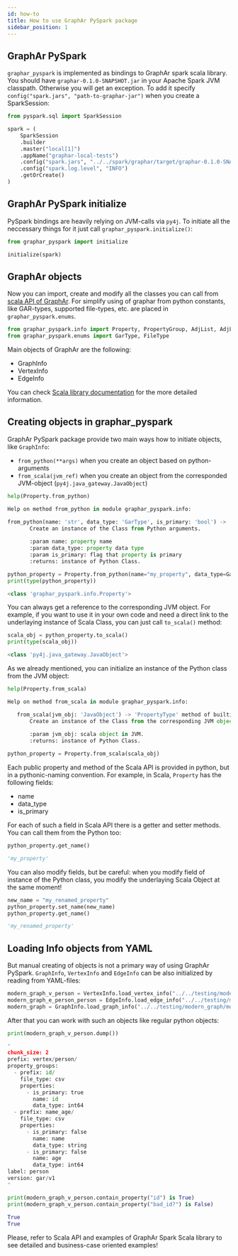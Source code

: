```yaml
---
id: how-to
title: How to use GraphAr PySpark package
sidebar_position: 1
---
```



## GraphAr PySpark

``graphar_pyspark`` is implemented as bindings to GraphAr spark scala
library. You should have ``graphar-0.1.0-SNAPSHOT.jar`` in your
Apache Spark JVM classpath. Otherwise you will get an exception. To
add it specify ``config("spark.jars", "path-to-graphar-jar")`` when
you create a SparkSession:

```python
from pyspark.sql import SparkSession

spark = (
    SparkSession
    .builder
    .master("local[1]")
    .appName("graphar-local-tests")
    .config("spark.jars", "../../spark/graphar/target/graphar-0.1.0-SNAPSHOT.jar")
    .config("spark.log.level", "INFO")
    .getOrCreate()
)
```

## GraphAr PySpark initialize

PySpark bindings are heavily relying on JVM-calls via ``py4j``. To
initiate all the neccessary things for it just call
``graphar_pyspark.initialize()``:

```python
from graphar_pyspark import initialize

initialize(spark)
```

## GraphAr objects

Now you can import, create and modify all the classes you can
call from [scala API of GraphAr](https://graphar.apache.org/docs/spark/).
For simplify using of graphar from python constants, like GAR-types,
supported file-types, etc. are placed in ``graphar_pyspark.enums``.

```python
from graphar_pyspark.info import Property, PropertyGroup, AdjList, AdjListType, VertexInfo, EdgeInfo, GraphInfo
from graphar_pyspark.enums import GarType, FileType
```

Main objects of GraphAr are the following:

-  GraphInfo
-  VertexInfo
-  EdgeInfo

You can check [Scala library documentation](../spark/spark.md)
for the more detailed information.


##  Creating objects in graphar_pyspark

GraphAr PySpark package provide two main ways how to initiate
objects, like ``GraphInfo``:

- ``from_python(**args)`` when you create an object based on
   python-arguments
- ``from_scala(jvm_ref)`` when you create an object from the
   corresponded JVM-object (``py4j.java_gateway.JavaObject``)


```python
help(Property.from_python)

Help on method from_python in module graphar_pyspark.info:

from_python(name: 'str', data_type: 'GarType', is_primary: 'bool') -> 'PropertyType' method of builtins.type instance
       Create an instance of the Class from Python arguments.
       
       :param name: property name
       :param data_type: property data type
       :param is_primary: flag that property is primary
       :returns: instance of Python Class.
```

```python
python_property = Property.from_python(name="my_property", data_type=GarType.INT64, is_primary=False)
print(type(python_property))

<class 'graphar_pyspark.info.Property'>
```

You can always get a reference to the corresponding JVM object. For
example, if you want to use it in your own code and need a direct link
to the underlaying instance of Scala Class, you can just call
``to_scala()`` method:

```python
scala_obj = python_property.to_scala()
print(type(scala_obj))

<class 'py4j.java_gateway.JavaObject'>
```

As we already mentioned, you can initialize an instance of the Python
class from the JVM object:

```python
help(Property.from_scala)

Help on method from_scala in module graphar_pyspark.info:

   from_scala(jvm_obj: 'JavaObject') -> 'PropertyType' method of builtins.type instance
       Create an instance of the Class from the corresponding JVM object.
       
       :param jvm_obj: scala object in JVM.
       :returns: instance of Python Class.
```

```python
python_property = Property.from_scala(scala_obj)
```

Each public property and method of the Scala API is provided in
python, but in a pythonic-naming convention. For example, in Scala,
``Property`` has the following fields:

-  name
-  data_type
-  is_primary

For each of such a field in Scala API there is a getter and setter
methods. You can call them from the Python too:

```python
python_property.get_name()

'my_property'
```

You can also modify fields, but be careful: when you modify field of
instance of the Python class, you modify the underlaying Scala Object
at the same moment!

```python
new_name = "my_renamed_property"
python_property.set_name(new_name)
python_property.get_name()

'my_renamed_property'
```

## Loading Info objects from YAML

But manual creating of objects is not a primary way of using GraphAr
PySpark. ``GraphInfo``, ``VertexInfo`` and ``EdgeInfo`` can be also
initialized by reading from YAML-files:

```python
modern_graph_v_person = VertexInfo.load_vertex_info("../../testing/modern_graph/person.vertex.yml")
modern_graph_e_person_person = EdgeInfo.load_edge_info("../../testing/modern_graph/person_knows_person.edge.yml")
modern_graph = GraphInfo.load_graph_info("../../testing/modern_graph/modern_graph.graph.yml")
```

After that you can work with such an objects like regular python
objects:


```python
print(modern_graph_v_person.dump())

"
chunk_size: 2
prefix: vertex/person/
property_groups:
  - prefix: id/
    file_type: csv
    properties:
      - is_primary: true
        name: id
        data_type: int64
  - prefix: name_age/
    file_type: csv
    properties:
      - is_primary: false
        name: name
        data_type: string
      - is_primary: false
        name: age
        data_type: int64
label: person
version: gar/v1
"      
```
            
```python
print(modern_graph_v_person.contain_property("id") is True)
print(modern_graph_v_person.contain_property("bad_id?") is False)
            
True
True
```
            
Please, refer to Scala API and examples of GraphAr Spark Scala
library to see detailed and business-case oriented examples!
